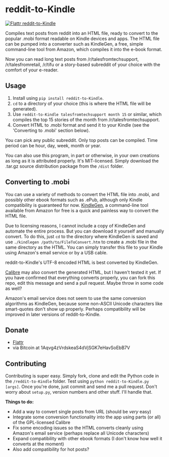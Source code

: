 reddit-to-Kindle
================

[![Flattr reddit-to-Kindle](http://api.flattr.com/button/flattr-badge-large.png)](https://flattr.com/submit/auto?user_id=Antrikshy&url=github.com/Antrikshy/reddit-to-Kindle&title=reddit-to-Kindle&language=English&tags=github&category=software)

Compiles text posts from reddit into an HTML file, ready to convert to the popular .mobi format readable on Kindle devices and apps. The HTML file can be pumped into a converter such as KindleGen, a free, simple command-line tool from Amazon, which compiles it into the e-book format.

Now you can read long text posts from /r/talesfromtechsupport, /r/talesfromretail, /r/tifu or a story-based subreddit of your choice with the comfort of your e-reader.

Usage
-----
1. Install using `pip install reddit-to-Kindle`.
2. `cd` to a directory of your choice (this is where the HTML file will be generated).
3. Use `reddit-to-Kindle talesfromtechsupport month 15` or similar, which compiles the top 15 stories of the month from /r/talesfromtechsupport.
4. Convert HTML to .mobi format and send it to your Kindle (see the 'Converting to .mobi' section below).

You can pick any public subreddit. Only top posts can be compiled. Time period can be hour, day, week, month or year.

You can also use this program, in part or otherwise, in your own creations as long as it is attributed properly. It's MIT-licensed. Simply download the .tar.gz source distribution package from the `/dist` folder.

Converting to .mobi
-------------------
You can use a variety of methods to convert the HTML file into .mobi, and possibly other ebook formats such as .ePub, although only Kindle compatibility is guaranteed for now. [KindleGen](http://www.amazon.com/gp/feature.html/?ie=UTF8&camp=1789&creative=390957&docId=1000765211&linkCode=ur2&pf_rd_i=1000729511&pf_rd_m=ATVPDKIKX0DER&pf_rd_p=1343256962&pf_rd_r=1PVPS0HAD6ZBTADSD8SA&pf_rd_s=center-6&pf_rd_t=1401&tag=rinointe-20&linkId=3VCDXGTPPQQH3TX5), a command-line tool available from Amazon for free is a quick and painless way to convert the HTML file.

Due to licensing reasons, I cannot include a copy of KindleGen and automate the entire process. But you can download it yourself and manually convert. To do this, just `cd` to the directory where KindleGen is saved and use `./kindlegen /path/to/FileToConvert.htm` to create a .mobi file in the same directory as the HTML. You can simply transfer this file to your Kindle using Amazon's email service or by a USB cable.

reddit-to-Kindle's UTF-8 encoded HTML is best converted by KindleGen.

[Calibre](http://calibre-ebook.com) may also convert the generated HTML, but I haven't tested it yet. If you have confirmed that everything converts properly, you can fork this repo, edit this message and send a pull request. Maybe throw in some code as well? 

Amazon's email service does not seem to use the same conversion algorithms as KindleGen, because some non-ASCII Unicode characters like smart-quotes don't show up properly. Perhaps compatibility will be improved in later versions of reddit-to-Kindle.

Donate
------
* [Flattr](https://flattr.com/submit/auto?user_id=Antrikshy&url=github.com/Antrikshy/reddit-to-Kindle&title=reddit-to-Kindle&language=English&tags=github&category=software)
* via Bitcoin at 1Aqvg4zVrdskeaS4dVjSGK7eHavSoEbB7V

Contributing
------------
Contributing is super easy. Simply fork, clone and edit the Python code in the `/reddit-to-Kindle` folder. Test using `python reddit-to-Kindle.py [args]`. Once you're done, just commit and send me a pull request. Don't worry about `setup.py`, version numbers and other stuff. I'll handle that.

**Things to do:**

* Add a way to convert single posts from URL (should be _very_ easy)
* Integrate some conversion functionality into the app using parts (or all) of the GPL-licensed Calibre
* Fix some encoding issues so the HTML converts cleanly using Amazon's email service (perhaps replace all Unicode characters)
* Expand compatibility with other ebook formats (I don't know how well it converts at the moment)
* Also add compatibility for hot posts?
